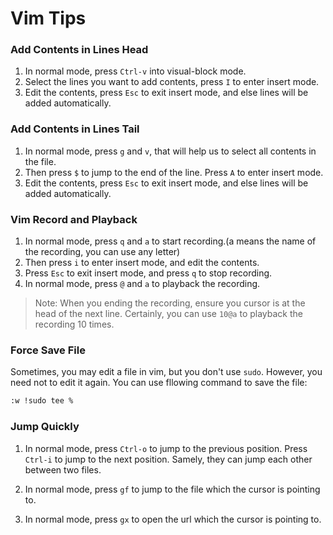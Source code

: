 # Vim Tips

### Add Contents in Lines Head

1. In normal mode, press `Ctrl-v` into visual-block mode.
2. Select the lines you want to add contents, press `I` to enter insert mode.
3. Edit the contents, press `Esc` to exit insert mode, and else lines will be added automatically.

### Add Contents in Lines Tail

1. In normal mode, press `g` and `v`, that will help us to select all contents in the file.
2. Then press `$` to jump to the end of the line. Press `A` to enter insert mode.
3. Edit the contents, press `Esc` to exit insert mode, and else lines will be added automatically.

### Vim Record and Playback

1. In normal mode, press `q` and `a` to start recording.(a means the name of the recording, you can use any letter)
2. Then press `i` to enter insert mode, and edit the contents.
3. Press `Esc` to exit insert mode, and press `q` to stop recording.
4. In normal mode, press `@` and `a` to playback the recording.

> Note: When you ending the recording, ensure you cursor is at the head of the next line. Certainly, you can use `10@a` to playback the recording 10 times.

### Force Save File

Sometimes, you may edit a file in vim, but you don't use `sudo`. However, you need not to edit it again. You can use fllowing command to save the file:

```bash
:w !sudo tee %
```

### Jump Quickly

1. In normal mode, press `Ctrl-o` to jump to the previous position. Press `Ctrl-i` to jump to the next position. Samely, they can jump each other between two files.

2. In normal mode, press `gf` to jump to the file which the cursor is pointing to.

3. In normal mode, press `gx` to open the url which the cursor is pointing to.